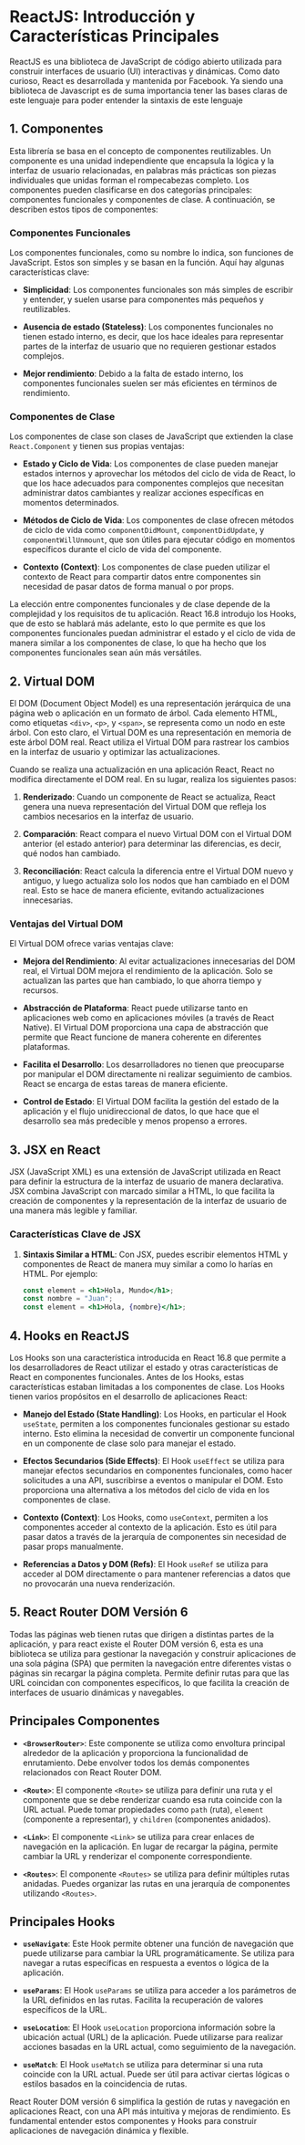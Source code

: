 # ReactJS: Introducción y Características Principales

ReactJS es una biblioteca de JavaScript de código abierto utilizada para construir interfaces de usuario (UI) interactivas y dinámicas. Como dato curioso, React es desarrollada y mantenida por Facebook. Ya siendo una biblioteca de Javascript es de suma importancia tener las bases claras de este lenguaje para poder entender la sintaxis de este lenguaje

## 1. Componentes

Esta librería se basa en el concepto de componentes reutilizables. Un componente es una unidad independiente que encapsula la lógica y la interfaz de usuario relacionadas, en palabras más prácticas son piezas individuales que unidas forman el rompecabezas completo. Los componentes pueden clasificarse en dos categorías principales: componentes funcionales y componentes de clase. A continuación, se describen estos tipos de componentes:

### Componentes Funcionales

Los componentes funcionales, como su nombre lo indica, son funciones de JavaScript. Estos son simples y se basan en la función. Aquí hay algunas características clave:

- **Simplicidad**: Los componentes funcionales son más simples de escribir y entender, y suelen usarse para componentes más pequeños y reutilizables.

- **Ausencia de estado (Stateless)**: Los componentes funcionales no tienen estado interno, es decir, que los hace ideales para representar partes de la interfaz de usuario que no requieren gestionar estados complejos.

- **Mejor rendimiento**: Debido a la falta de estado interno, los componentes funcionales suelen ser más eficientes en términos de rendimiento.

### Componentes de Clase

Los componentes de clase son clases de JavaScript que extienden la clase `React.Component` y tienen sus propias ventajas:

- **Estado y Ciclo de Vida**: Los componentes de clase pueden manejar estados internos y aprovechar los métodos del ciclo de vida de React, lo que los hace adecuados para componentes complejos que necesitan administrar datos cambiantes y realizar acciones específicas en momentos determinados.

- **Métodos de Ciclo de Vida**: Los componentes de clase ofrecen métodos de ciclo de vida como `componentDidMount`, `componentDidUpdate`, y `componentWillUnmount`, que son útiles para ejecutar código en momentos específicos durante el ciclo de vida del componente.

- **Contexto (Context)**: Los componentes de clase pueden utilizar el contexto de React para compartir datos entre componentes sin necesidad de pasar datos de forma manual o por props.

La elección entre componentes funcionales y de clase depende de la complejidad y los requisitos de tu aplicación. React 16.8 introdujo los Hooks, que de esto se hablará más adelante, esto lo que permite es que los componentes funcionales puedan administrar el estado y el ciclo de vida de manera similar a los componentes de clase, lo que ha hecho que los componentes funcionales sean aún más versátiles.

## 2. Virtual DOM

El DOM (Document Object Model) es una representación jerárquica de una página web o aplicación en un formato de árbol. Cada elemento HTML, como etiquetas `<div>`, `<p>`, y `<span>`, se representa como un nodo en este árbol. Con esto claro, el Virtual DOM es una representación en memoria de este árbol DOM real. React utiliza el Virtual DOM para rastrear los cambios en la interfaz de usuario y optimizar las actualizaciones.

Cuando se realiza una actualización en una aplicación React, React no modifica directamente el DOM real. En su lugar, realiza los siguientes pasos:

1. **Renderizado**: Cuando un componente de React se actualiza, React genera una nueva representación del Virtual DOM que refleja los cambios necesarios en la interfaz de usuario.

2. **Comparación**: React compara el nuevo Virtual DOM con el Virtual DOM anterior (el estado anterior) para determinar las diferencias, es decir, qué nodos han cambiado.

3. **Reconciliación**: React calcula la diferencia entre el Virtual DOM nuevo y antiguo, y luego actualiza solo los nodos que han cambiado en el DOM real. Esto se hace de manera eficiente, evitando actualizaciones innecesarias.

### Ventajas del Virtual DOM

El Virtual DOM ofrece varias ventajas clave:

- **Mejora del Rendimiento**: Al evitar actualizaciones innecesarias del DOM real, el Virtual DOM mejora el rendimiento de la aplicación. Solo se actualizan las partes que han cambiado, lo que ahorra tiempo y recursos.

- **Abstracción de Plataforma**: React puede utilizarse tanto en aplicaciones web como en aplicaciones móviles (a través de React Native). El Virtual DOM proporciona una capa de abstracción que permite que React funcione de manera coherente en diferentes plataformas.

- **Facilita el Desarrollo**: Los desarrolladores no tienen que preocuparse por manipular el DOM directamente ni realizar seguimiento de cambios. React se encarga de estas tareas de manera eficiente.

- **Control de Estado**: El Virtual DOM facilita la gestión del estado de la aplicación y el flujo unidireccional de datos, lo que hace que el desarrollo sea más predecible y menos propenso a errores.

## 3. JSX en React

JSX (JavaScript XML) es una extensión de JavaScript utilizada en React para definir la estructura de la interfaz de usuario de manera declarativa. JSX combina JavaScript con marcado similar a HTML, lo que facilita la creación de componentes y la representación de la interfaz de usuario de una manera más legible y familiar.

### Características Clave de JSX

1. **Sintaxis Similar a HTML**: Con JSX, puedes escribir elementos HTML y componentes de React de manera muy similar a como lo harías en HTML. Por ejemplo:

   ```jsx
   const element = <h1>Hola, Mundo</h1>;
   const nombre = "Juan";
   const element = <h1>Hola, {nombre}</h1>;


## 4. Hooks en ReactJS

Los Hooks son una característica introducida en React 16.8 que permite a los desarrolladores de React utilizar el estado y otras características de React en componentes funcionales. Antes de los Hooks, estas características estaban limitadas a los componentes de clase. Los Hooks tienen varios propósitos en el desarrollo de aplicaciones React:

- **Manejo del Estado (State Handling)**: Los Hooks, en particular el Hook `useState`, permiten a los componentes funcionales gestionar su estado interno. Esto elimina la necesidad de convertir un componente funcional en un componente de clase solo para manejar el estado.

- **Efectos Secundarios (Side Effects)**: El Hook `useEffect` se utiliza para manejar efectos secundarios en componentes funcionales, como hacer solicitudes a una API, suscribirse a eventos o manipular el DOM. Esto proporciona una alternativa a los métodos del ciclo de vida en los componentes de clase.

- **Contexto (Context)**: Los Hooks, como `useContext`, permiten a los componentes acceder al contexto de la aplicación. Esto es útil para pasar datos a través de la jerarquía de componentes sin necesidad de pasar props manualmente.

- **Referencias a Datos y DOM (Refs)**: El Hook `useRef` se utiliza para acceder al DOM directamente o para mantener referencias a datos que no provocarán una nueva renderización.

## 5. React Router DOM Versión 6

Todas las páginas web tienen rutas que dirigen a distintas partes de la aplicación, y para react existe el Router DOM versión 6, esta es una biblioteca se utiliza para gestionar la navegación y construir aplicaciones de una sola página (SPA) que permiten la navegación entre diferentes vistas o páginas sin recargar la página completa. Permite definir rutas para que las URL coincidan con componentes específicos, lo que facilita la creación de interfaces de usuario dinámicas y navegables.

## Principales Componentes

- **`<BrowserRouter>`**: Este componente se utiliza como envoltura principal alrededor de la aplicación y proporciona la funcionalidad de enrutamiento. Debe envolver todos los demás componentes relacionados con React Router DOM.

- **`<Route>`**: El componente `<Route>` se utiliza para definir una ruta y el componente que se debe renderizar cuando esa ruta coincide con la URL actual. Puede tomar propiedades como `path` (ruta), `element` (componente a representar), y `children` (componentes anidados).

- **`<Link>`**: El componente `<Link>` se utiliza para crear enlaces de navegación en la aplicación. En lugar de recargar la página, permite cambiar la URL y renderizar el componente correspondiente.

- **`<Routes>`**: El componente `<Routes>` se utiliza para definir múltiples rutas anidadas. Puedes organizar las rutas en una jerarquía de componentes utilizando `<Routes>`.

## Principales Hooks

- **`useNavigate`**: Este Hook permite obtener una función de navegación que puede utilizarse para cambiar la URL programáticamente. Se utiliza para navegar a rutas específicas en respuesta a eventos o lógica de la aplicación.

- **`useParams`**: El Hook `useParams` se utiliza para acceder a los parámetros de la URL definidos en las rutas. Facilita la recuperación de valores específicos de la URL.

- **`useLocation`**: El Hook `useLocation` proporciona información sobre la ubicación actual (URL) de la aplicación. Puede utilizarse para realizar acciones basadas en la URL actual, como seguimiento de la navegación.

- **`useMatch`**: El Hook `useMatch` se utiliza para determinar si una ruta coincide con la URL actual. Puede ser útil para activar ciertas lógicas o estilos basados en la coincidencia de rutas.

React Router DOM versión 6 simplifica la gestión de rutas y navegación en aplicaciones React, con una API más intuitiva y mejoras de rendimiento. Es fundamental entender estos componentes y Hooks para construir aplicaciones de navegación dinámica y flexible.

